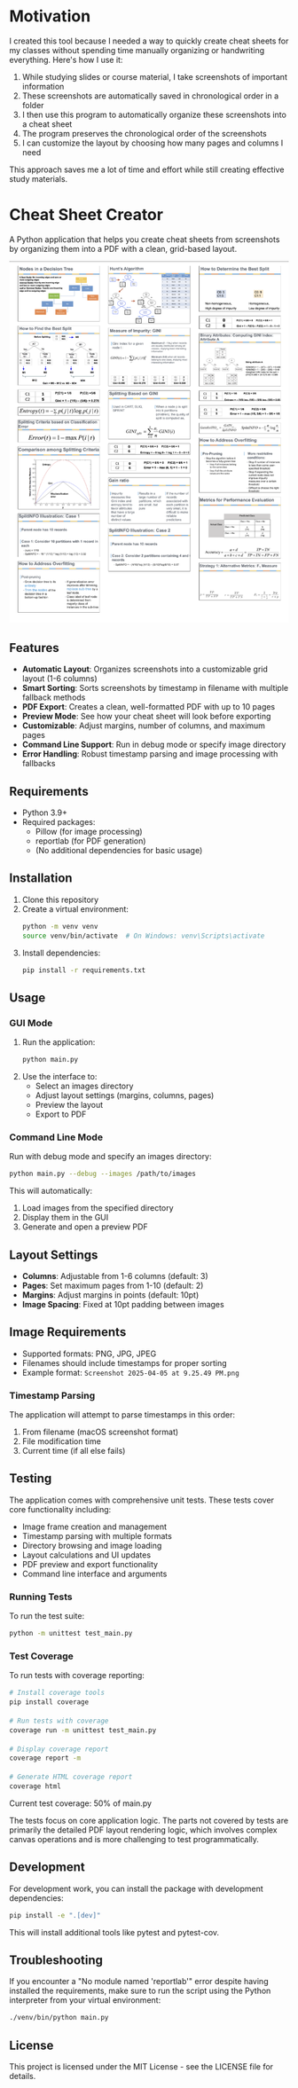 # Motivation

I created this tool because I needed a way to quickly create cheat sheets for my classes without spending time manually organizing or handwriting everything. Here's how I use it:

1. While studying slides or course material, I take screenshots of important information
2. These screenshots are automatically saved in chronological order in a folder
3. I then use this program to automatically organize these screenshots into a cheat sheet
4. The program preserves the chronological order of the screenshots
5. I can customize the layout by choosing how many pages and columns I need

This approach saves me a lot of time and effort while still creating effective study materials.

# Cheat Sheet Creator

A Python application that helps you create cheat sheets from screenshots by organizing them into a PDF with a clean, grid-based layout.

![Example Cheat Sheet](example.png)

## Features

- **Automatic Layout**: Organizes screenshots into a customizable grid layout (1-6 columns)
- **Smart Sorting**: Sorts screenshots by timestamp in filename with multiple fallback methods
- **PDF Export**: Creates a clean, well-formatted PDF with up to 10 pages
- **Preview Mode**: See how your cheat sheet will look before exporting
- **Customizable**: Adjust margins, number of columns, and maximum pages
- **Command Line Support**: Run in debug mode or specify image directory
- **Error Handling**: Robust timestamp parsing and image processing with fallbacks

## Requirements

- Python 3.9+
- Required packages:
  - Pillow (for image processing)
  - reportlab (for PDF generation)
  - (No additional dependencies for basic usage)

## Installation

1. Clone this repository
2. Create a virtual environment:
   ```bash
   python -m venv venv
   source venv/bin/activate  # On Windows: venv\Scripts\activate
   ```
3. Install dependencies:
   ```bash
   pip install -r requirements.txt
   ```

## Usage

### GUI Mode
1. Run the application:
   ```bash
   python main.py
   ```
2. Use the interface to:
   - Select an images directory
   - Adjust layout settings (margins, columns, pages)
   - Preview the layout
   - Export to PDF

### Command Line Mode
Run with debug mode and specify an images directory:
```bash
python main.py --debug --images /path/to/images
```

This will automatically:
1. Load images from the specified directory
2. Display them in the GUI
3. Generate and open a preview PDF

## Layout Settings

- **Columns**: Adjustable from 1-6 columns (default: 3)
- **Pages**: Set maximum pages from 1-10 (default: 2)
- **Margins**: Adjust margins in points (default: 10pt)
- **Image Spacing**: Fixed at 10pt padding between images

## Image Requirements

- Supported formats: PNG, JPG, JPEG
- Filenames should include timestamps for proper sorting
- Example format: `Screenshot 2025-04-05 at 9.25.49 PM.png`

### Timestamp Parsing

The application will attempt to parse timestamps in this order:
1. From filename (macOS screenshot format)
2. File modification time
3. Current time (if all else fails)

## Testing

The application comes with comprehensive unit tests. These tests cover core functionality including:

- Image frame creation and management
- Timestamp parsing with multiple formats
- Directory browsing and image loading
- Layout calculations and UI updates
- PDF preview and export functionality
- Command line interface and arguments

### Running Tests

To run the test suite:

```bash
python -m unittest test_main.py
```

### Test Coverage

To run tests with coverage reporting:

```bash
# Install coverage tools
pip install coverage

# Run tests with coverage
coverage run -m unittest test_main.py

# Display coverage report
coverage report -m

# Generate HTML coverage report
coverage html
```

Current test coverage: 50% of main.py

The tests focus on core application logic. The parts not covered by tests are primarily the detailed PDF layout rendering logic, which involves complex canvas operations and is more challenging to test programmatically.

## Development

For development work, you can install the package with development dependencies:

```bash
pip install -e ".[dev]"
```

This will install additional tools like pytest and pytest-cov.

## Troubleshooting

If you encounter a "No module named 'reportlab'" error despite having installed the requirements, make sure to run the script using the Python interpreter from your virtual environment:

```bash
./venv/bin/python main.py
```

## License

This project is licensed under the MIT License - see the LICENSE file for details. 